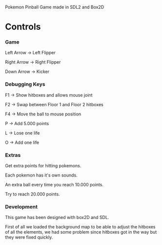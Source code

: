 Pokemon Pinball Game made in SDL2 and Box2D


# **Controls**

### Game

Left Arrow -> Left Flipper

Right Arrow -> Right Flipper

Down Arrow -> Kicker

### Debugging Keys

F1 -> Show hitboxes and allows mouse joint

F2 -> Swap between Floor 1 and Floor 2 hitboxes

F4 -> Move the ball to mouse position

P -> Add 5.000 points 

L -> Lose one life

O -> Add one life

### Extras

Get extra points for hitting pokemons.

Each pokemon has it's own sounds.

An extra ball every time you reach 10.000 points.

Try to reach 20.000 points. 

### Development 

This game has been designed with box2D and SDL.

First of all we loaded the background map to be able to adjust the hitboxes of all the elements, we had some problem since hitboxes got in the way but they were fixed quickly. 
